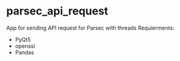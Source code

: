 # parsec_api_request
App for sending API request for Parsec with threads
Requierments:
- PyQt5
- openssl
- Pandas
